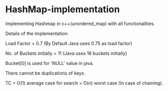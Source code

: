 # HashMap-implementation
Implementing Hashmap in c++(unordered_map) with all functionalities.

Details of the Implementation:

Load Factor = 0.7 (By Default Java uses 0.75 as load factor)

No. of Buckets initially = 11 (Java uses 16 buckets initially)

Bucket[0] is used for 'NULL' value in java.

There cannot be duplications of keys.

TC = O(1) average case for search
   = O(n) worst case (In case of chaining).



